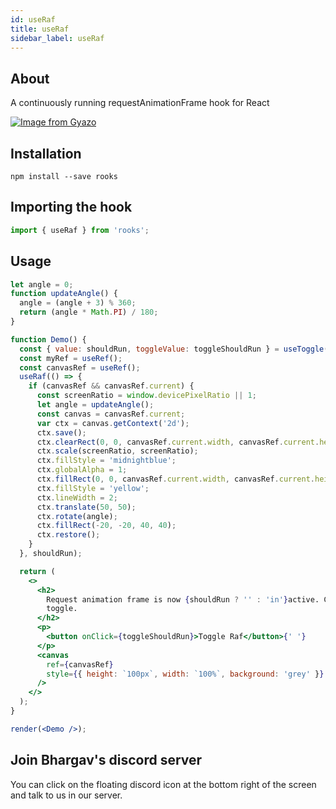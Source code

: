 ```yaml
---
id: useRaf
title: useRaf
sidebar_label: useRaf
---
```


## About

A continuously running requestAnimationFrame hook for React

[![Image from Gyazo](https://i.gyazo.com/8c7393678112dc0cee575cbff570096d.gif)](https://gyazo.com/8c7393678112dc0cee575cbff570096d)

## Installation

    npm install --save rooks

## Importing the hook

```javascript
import { useRaf } from 'rooks';
```

## Usage

```jsx
let angle = 0;
function updateAngle() {
  angle = (angle + 3) % 360;
  return (angle * Math.PI) / 180;
}

function Demo() {
  const { value: shouldRun, toggleValue: toggleShouldRun } = useToggle(true);
  const myRef = useRef();
  const canvasRef = useRef();
  useRaf(() => {
    if (canvasRef && canvasRef.current) {
      const screenRatio = window.devicePixelRatio || 1;
      let angle = updateAngle();
      const canvas = canvasRef.current;
      var ctx = canvas.getContext('2d');
      ctx.save();
      ctx.clearRect(0, 0, canvasRef.current.width, canvasRef.current.height);
      ctx.scale(screenRatio, screenRatio);
      ctx.fillStyle = 'midnightblue';
      ctx.globalAlpha = 1;
      ctx.fillRect(0, 0, canvasRef.current.width, canvasRef.current.height);
      ctx.fillStyle = 'yellow';
      ctx.lineWidth = 2;
      ctx.translate(50, 50);
      ctx.rotate(angle);
      ctx.fillRect(-20, -20, 40, 40);
      ctx.restore();
    }
  }, shouldRun);

  return (
    <>
      <h2>
        Request animation frame is now {shouldRun ? '' : 'in'}active. Click to
        toggle.
      </h2>
      <p>
        <button onClick={toggleShouldRun}>Toggle Raf</button>{' '}
      </p>
      <canvas
        ref={canvasRef}
        style={{ height: `100px`, width: `100%`, background: 'grey' }}
      />
    </>
  );
}

render(<Demo />);
```

## Join Bhargav's discord server

You can click on the floating discord icon at the bottom right of the screen and talk to us in our server.
